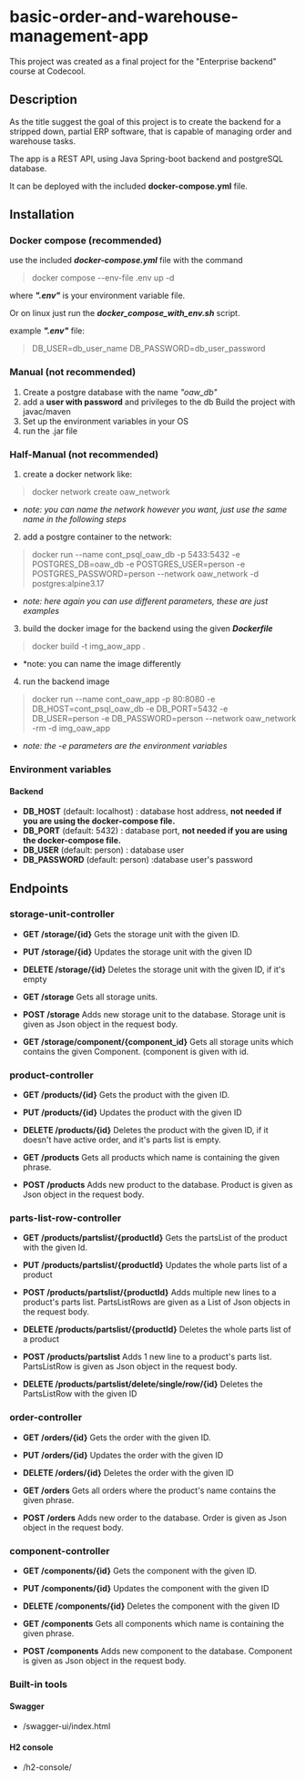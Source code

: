 # basic-order-and-warehouse-management-app
This project was created as a final project for the "Enterprise backend" course at Codecool.

## Description

As the title suggest the goal of this project is to create the backend for a stripped down, partial ERP software, that is capable of managing order and warehouse tasks.

The app is a REST API, using Java Spring-boot backend and postgreSQL database.

It can be deployed with the included **docker-compose.yml** file.
 
## Installation

### Docker compose (recommended)

use the included ***docker-compose.yml*** file with the command

>docker compose --env-file .env up -d

where ***".env"*** is your environment variable file.

Or on linux just run the ***docker_compose_with_env.sh*** script.

example ***".env"*** file:
> DB_USER=db_user_name
> DB_PASSWORD=db_user_password

### Manual (not recommended)

1) Create a postgre database with the name *"oaw_db"*
2) add a **user with password** and privileges to the db 
Build the project with javac/maven
3) Set up the environment variables in your OS
4) run the .jar file

### Half-Manual (not recommended)

1) create a docker network like:

> docker network create oaw_network

* *note: you can name the network however you want, just use the same name in the following steps*

2) add a postgre container to the network:

> docker run --name cont_psql_oaw_db -p 5433:5432 -e POSTGRES_DB=oaw_db -e POSTGRES_USER=person -e POSTGRES_PASSWORD=person --network oaw_network -d postgres:alpine3.17

* *note: here again you can use different parameters, these are just examples*

3) build the docker image for the backend using the given ***Dockerfile***

> docker build -t img_aow_app .

* *note: you can name the image differently

4) run the backend image

> docker run --name cont_oaw_app -p 80:8080 -e DB_HOST=cont_psql_oaw_db -e DB_PORT=5432 -e DB_USER=person -e DB_PASSWORD=person --network oaw_network -rm -d img_oaw_app

* *note: the -e parameters are the environment variables*

### Environment variables

#### Backend

- **DB_HOST** (default: localhost) : database host address, **not needed if you are using the docker-compose file.**
- **DB_PORT** (default: 5432) : database port, **not needed if you are using the docker-compose file.**
- **DB_USER** (default: person) : database user
- **DB_PASSWORD** (default: person) :database user's password

## Endpoints

### storage-unit-controller

- **GET
/storage/{id}**
Gets the storage unit with the given ID.

- **PUT
/storage/{id}**
Updates the storage unit with the given ID

- **DELETE
/storage/{id}**
Deletes the storage unit with the given ID, if it's empty

- **GET
/storage**
Gets all storage units.

- **POST
/storage**
Adds new storage unit to the database. Storage unit is given as Json object in the request body.

- **GET
/storage/component/{component_id}**
Gets all storage units which contains the given Component. (component is given with id.

### product-controller

- **GET
/products/{id}**
Gets the product with the given ID.

- **PUT
/products/{id}**
Updates the product with the given ID

- **DELETE
/products/{id}**
Deletes the product with the given ID, if it doesn't have active order, and it's parts list is empty.

- **GET
/products**
Gets all products which name is containing the given phrase.

- **POST
/products**
Adds new product to the database. Product is given as Json object in the request body.

### parts-list-row-controller

- **GET
/products/partslist/{productId}**
Gets the partsList of the product with the given Id.

- **PUT
/products/partslist/{productId}**
Updates the whole parts list of a product

- **POST
/products/partslist/{productId}**
Adds multiple new lines to a product's parts list. PartsListRows are given as a List of Json objects in the request body.

- **DELETE
/products/partslist/{productId}**
Deletes the whole parts list of a product

- **POST
/products/partslist**
Adds 1 new line to a product's parts list. PartsListRow is given as Json object in the request body.

- **DELETE
/products/partslist/delete/single/row/{id}**
Deletes the PartsListRow with the given ID

### order-controller

- **GET
/orders/{id}**
Gets the order with the given ID.

- **PUT
/orders/{id}**
Updates the order with the given ID

- **DELETE
/orders/{id}**
Deletes the order with the given ID

- **GET
/orders**
Gets all orders where the product's name contains the given phrase.

- **POST
/orders**
Adds new order to the database. Order is given as Json object in the request body.

### component-controller

- **GET
/components/{id}**
Gets the component with the given ID.

- **PUT
/components/{id}**
Updates the component with the given ID

- **DELETE
/components/{id}**
Deletes the component with the given ID

- **GET
/components**
Gets all components which name is containing the given phrase.

- **POST
/components**
Adds new component to the database. Component is given as Json object in the request body.

### Built-in tools

#### Swagger

- /swagger-ui/index.html

#### H2 console

- /h2-console/